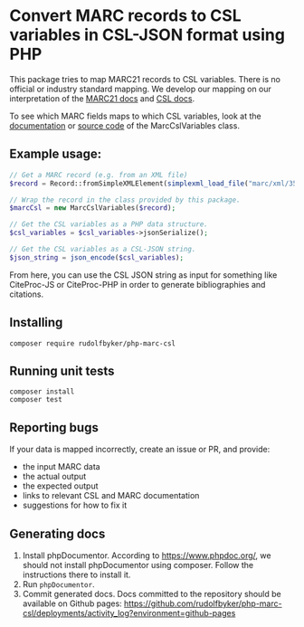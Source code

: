 # Convert MARC records to CSL variables in CSL-JSON format using PHP

This package tries to map MARC21 records to CSL variables.
There is no official or industry standard mapping.
We develop our mapping on our interpretation of the [MARC21 docs](https://www.loc.gov/marc/bibliographic/) and
[CSL docs](https://docs.citationstyles.org/en/stable/specification.html).

To see which MARC fields maps to which CSL variables, look at the 
[documentation](https://rudolfbyker.github.io/php-marc-csl/classes/RudolfByker.PhpMarcCsl.MarcCslVariables.html)
or
[source code](https://github.com/rudolfbyker/php-marc-csl/blob/master/src/MarcCslVariables.php)
of the MarcCslVariables class.

## Example usage:

```php
// Get a MARC record (e.g. from an XML file)
$record = Record::fromSimpleXMLElement(simplexml_load_file("marc/xml/35663.xml"));

// Wrap the record in the class provided by this package.
$marcCsl = new MarcCslVariables($record);

// Get the CSL variables as a PHP data structure.
$csl_variables = $csl_variables->jsonSerialize();

// Get the CSL variables as a CSL-JSON string.
$json_string = json_encode($csl_variables);
```

From here, you can use the CSL JSON string as input for something like CiteProc-JS or CiteProc-PHP 
in order to generate bibliographies and citations.

## Installing

```shell script
composer require rudolfbyker/php-marc-csl
```

## Running unit tests

```shell script
composer install
composer test
```

## Reporting bugs

If your data is mapped incorrectly, create an issue or PR, and provide:

- the input MARC data
- the actual output
- the expected output
- links to relevant CSL and MARC documentation
- suggestions for how to fix it

## Generating docs

1. Install phpDocumentor.
   According to https://www.phpdoc.org/, we should not install phpDocumentor using composer.
   Follow the instructions there to install it.
2. Run `phpDocumentor`.
3. Commit generated docs. Docs committed to the repository should be available on Github pages:
   https://github.com/rudolfbyker/php-marc-csl/deployments/activity_log?environment=github-pages
